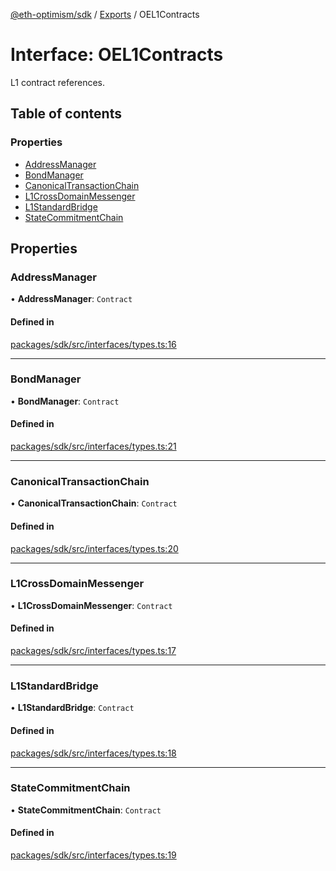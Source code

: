 [@eth-optimism/sdk](../README.md) / [Exports](../modules.md) / OEL1Contracts

# Interface: OEL1Contracts

L1 contract references.

## Table of contents

### Properties

- [AddressManager](OEL1Contracts.md#addressmanager)
- [BondManager](OEL1Contracts.md#bondmanager)
- [CanonicalTransactionChain](OEL1Contracts.md#canonicaltransactionchain)
- [L1CrossDomainMessenger](OEL1Contracts.md#l1crossdomainmessenger)
- [L1StandardBridge](OEL1Contracts.md#l1standardbridge)
- [StateCommitmentChain](OEL1Contracts.md#statecommitmentchain)

## Properties

### AddressManager

• **AddressManager**: `Contract`

#### Defined in

[packages/sdk/src/interfaces/types.ts:16](https://github.com/ethereum-optimism/optimism/blob/fe0376c5/packages/sdk/src/interfaces/types.ts#L16)

___

### BondManager

• **BondManager**: `Contract`

#### Defined in

[packages/sdk/src/interfaces/types.ts:21](https://github.com/ethereum-optimism/optimism/blob/fe0376c5/packages/sdk/src/interfaces/types.ts#L21)

___

### CanonicalTransactionChain

• **CanonicalTransactionChain**: `Contract`

#### Defined in

[packages/sdk/src/interfaces/types.ts:20](https://github.com/ethereum-optimism/optimism/blob/fe0376c5/packages/sdk/src/interfaces/types.ts#L20)

___

### L1CrossDomainMessenger

• **L1CrossDomainMessenger**: `Contract`

#### Defined in

[packages/sdk/src/interfaces/types.ts:17](https://github.com/ethereum-optimism/optimism/blob/fe0376c5/packages/sdk/src/interfaces/types.ts#L17)

___

### L1StandardBridge

• **L1StandardBridge**: `Contract`

#### Defined in

[packages/sdk/src/interfaces/types.ts:18](https://github.com/ethereum-optimism/optimism/blob/fe0376c5/packages/sdk/src/interfaces/types.ts#L18)

___

### StateCommitmentChain

• **StateCommitmentChain**: `Contract`

#### Defined in

[packages/sdk/src/interfaces/types.ts:19](https://github.com/ethereum-optimism/optimism/blob/fe0376c5/packages/sdk/src/interfaces/types.ts#L19)
